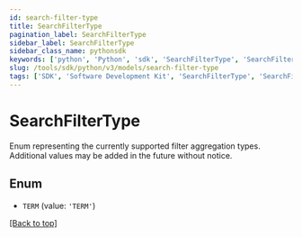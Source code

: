 ```yaml
---
id: search-filter-type
title: SearchFilterType
pagination_label: SearchFilterType
sidebar_label: SearchFilterType
sidebar_class_name: pythonsdk
keywords: ['python', 'Python', 'sdk', 'SearchFilterType', 'SearchFilterType'] 
slug: /tools/sdk/python/v3/models/search-filter-type
tags: ['SDK', 'Software Development Kit', 'SearchFilterType', 'SearchFilterType']
---
```


# SearchFilterType

Enum representing the currently supported filter aggregation types. Additional values may be added in the future without notice.

## Enum

* `TERM` (value: `'TERM'`)

[[Back to top]](#) 

